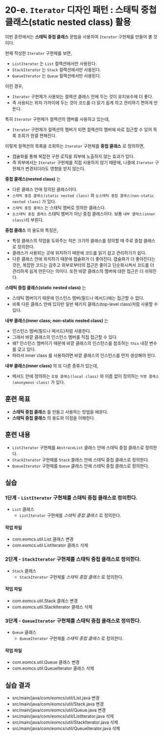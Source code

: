 # 20-e. `Iterator` 디자인 패턴 : 스태틱 중첩 클래스(static nested class) 활용

이번 훈련에서는 **스태틱 중첩 클래스** 문법을 사용하여 `Iterator` 구현체를 만들어 볼 것이다.

현재 작성한 `Iterator` 구현체를 보면, 
- `ListIterator` 는 `List` 컬렉션에서만 사용된다. 
- `StackIterator` 는 `Stack` 컬렉션에서만 사용된다. 
- `QueueIterator` 는 `Queue` 컬렉션에서만 사용된다. 

이런 경우,

- `Iterator` 구현체가 사용되는 컬렉션 클래스 안에 두는 것이 유지보수에 더 좋다.
- 즉 사용되는 위치 가까이에 두는 것이 코드를 더 읽기 쉽게 하고 관리하기 편하게 만든다.

특히 `Iterator` 구현체가 컬렉션의 멤버를 사용하고 있는데,

- `Iterator` 구현체가 컬렉션의 멤버가 되면 컬렉션의 멤버에 바로 접근할 수 있어 목록 조회가 한결 편해진다.
 

이렇게 컬렉션의 목록을 조회하는 `Iterator` 구현체를 **중첩 클래스** 로 정의하면,

- 캡슐화를 통해 복잡한 구현 로직을 외부에 노출하지 않는 효과가 있다.
- 즉 외부에서는 `Iterator` 구현체를 직접 사용하지 않기 때문에,
  나중에 `Iterator` 구현체가 변경되더라도 영향을 받지 않는다.


**중첩 클래스(nested class)** 는 

- 다른 클래스 안에 정의된 클래스이다.
- `스태틱 중첩 클래스(static nested class)` 와 
  `논스태틱 중첩 클래스(non-static nested class)` 가 있다.
- `스태틱 중첩 클래스` 는 스태틱 멤버로 정의한 클래스다.
- `논스태틱 중첩 클래스` 스태틱 멤버가 아닌 중첩 클래스이다. 보통 `내부 클래스(inner class)`라 부른다.

**중첩 클래스** 의 용도와 특징은,

- 특정 클래스의 작업을 도와주는 작은 크기의 클래스를 정의할 때 주로 중첩 클래스로 정의한다.
- 클래스가 사용되는 곳에 위치하기 때문에 코드를 읽기 쉽고 관리하기가 쉽다. 
- 다른 클래스 안에 위치하기 때문에 캡슐화가 더 좋아진다. 
  캡슐화가 더 좋아진다는 것은, 
  복잡한 코드는 감추고 외부로부터의 접근은 줄이고 단순화시켜서
  코드를 더 관리하게 쉽게 만든다는 의미다.
  또한 바깥 클래스의 멤버에 대한 접근은 더 쉬워진다. 


**스태틱 중첩 클래스(static nested class)** 는

- 스태틱 멤버이기 때문에 인스턴스 멤버(필드나 메서드)에는 접근할 수 없다.
- 비록 다른 클래스 안에 있지만 일반 패키지 클래스(top-level class)처럼 사용할 수 있다.


**내부 클래스(inner class; non-static nested class)** 는 

- 인스턴스 멤버(필드나 메서드)처럼 사용한다.
- 그래서 바깥 클래스의 인스턴스 멤버를 직접 접근할 수 있다.
- 왜? 
  인스턴스 멤버이기 때문에 바깥 클래스의 인스턴스를 참조하는 `this` 내장 변수를 갖고 있다.
- 따라서 inner class 를 사용하려면 바깥 클래스의 인스턴스를 먼저 생성해야 한다.

**내부 클래스(inner class)** 의 또 다른 종류가 있는데,

- 메서드 안에 정의하는 `로컬 클래스(local class)` 와 
  이름 없이 정의하는 `익명 클래스(anonymous class)` 가 있다.


## 훈련 목표

- **스태틱 중첩 클래스** 를 만들고 사용하는 방법을 배운다.
- **스태틱 중첩 클래스** 의 용도와 이점을 이해한다.


## 훈련 내용

- `ListIterator` 구현체를 `AbstraceList` 클래스 안에 스태틱 중첩 클래스로 정의한다. 
- `StackIterator` 구현체를 `Stack` 클래스 안에 스태틱 중첩 클래스로 정의한다.
- `QueueIterator` 구현체를 `Queue` 클래스 안에 스태틱 중첩 클래스로 정의한다.


## 실습

### 1단계 - `ListIterator` 구현체를 스태틱 중첩 클래스로 정의한다. 

- `List` 클래스
  - `ListIterator` 구현체를 *스태틱 중첩 클래스* 로 정의한다. 

#### 작업 파일

- com.eomcs.util.List 클래스 변경
- com.eomcs.util.ListIterator 클래스 삭제


### 2단계 - `StackIterator` 구현체를 스태틱 중첩 클래스로 정의한다. 

- `Stack` 클래스
  - `StackIterator` 구현체를 *스태틱 중첩 클래스* 로 정의한다. 

#### 작업 파일

- com.eomcs.util.Stack 클래스 변경
- com.eomcs.util.StackIterator 클래스 삭제


### 3단계 - `QueueIterator` 구현체를 스태틱 중첩 클래스로 정의한다. 

- `Queue` 클래스
  - `QueueIterator` 구현체를 *스태틱 중첩 클래스* 로 정의한다. 

#### 작업 파일

- com.eomcs.util.Queue 클래스 변경
- com.eomcs.util.QueueIterator 클래스 삭제


## 실습 결과

- src/main/java/com/eomcs/util/List.java 변경
- src/main/java/com/eomcs/util/Stack.java 변경
- src/main/java/com/eomcs/util/Queue.java 변경
- src/main/java/com/eomcs/util/ListIterator.java 삭제
- src/main/java/com/eomcs/util/StackIterator.java 삭제
- src/main/java/com/eomcs/util/QueueIterator.java 삭제
  